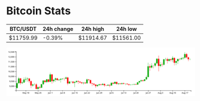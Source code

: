 # Bitcoin Stats

BTC/USDT|24h change|24h high|24h low|
|---|---|---|---|
|$11759.99|-0.39%|$11914.67|$11561.00|

<img src="./chart.svg">
